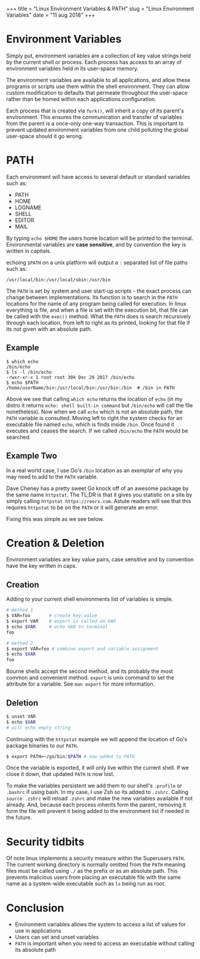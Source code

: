 +++
title = "Linux Environment Variables & PATH"
slug = "Linux Environment Variables"
date = "11 aug 2018"
+++

# Environment Variables

Simply put, environment variables are a collection of key value strings held by the current shell or process. Each process has access to an array of environment variables held in its user-space memory.

The environment variables are available to all applications, and allow these programs or scripts use them within the shell environment. They can allow custom modification to defaults that permeate throughout the user-space rather than be homed within each applications configuration.

Each process that is created via `fork()`, will inherit a copy of its parent's environment. This ensures the communication and transfer of variables from the parent is a once-only one-way transaction. This is important to prevent updated environment variables from one child polluting the global user-space should it go wrong.

# PATH 

Each environment will have access to several default or standard variables such as:

- PATH
- HOME
- LOGNAME
- SHELL
- EDITOR
- MAIL

By typing `echo $HOME` the users home location will be printed to the terminal. Environmental variables are **case sensitive**, and by convention the key is written in capitals. 

echoing `$PATH` on a unix platform will output a `:` separated list of file paths such as:

```shell
/usr/local/bin:/usr/local/sbin:/usr/bin
```

The `PATH` is set by system and user start-up scripts - the exact process can change between implementations. 
Its function is to search in the `PATH` locations for the name of any program being called for execution. 
In linux everything is file, and when a file is set with the execution bit, that file can be called with the `exec()` method. 
What the `PATH` does is search recursively through each location, from left to right as its printed, looking for that file if its not given with an absolute path. 

## Example

```shell
$ which echo
/bin/echo
$ ls -l /bin/echo
-rwxr-xr-x 1 root root 30k Dec 29 2017 /bin/echo
$ echo $PATH
/home/userName/bin:/usr/local/bin:/usr/bin:/bin  # /bin in PATH
```

Above we see that calling `which echo` returns the location of `echo` (in my distro it returns `echo: shell built-in command` but `/bin/echo` will call the file nonetheless).
Now when we call `echo` which is not an absolute path, the `PATH` variable is consulted. Moving left to right the system checks for an executable file named `echo`, which is finds inside `/bin`. Once found it executes and ceases the search. If we called `/bin/echo` the `PATH` would be searched.

## Example Two

In a real world case, I use Go's `/bin` location as an exemplar of why you may need to add to the `PATH` variable.

Dave Cheney has a pretty sweet Go knock off of an awesome package by the same name `httpstat`. The TL;DR is that it gives you statistic on a site by simply calling `httpstat https://reorx.com`. Astute readers will see that this requires `httpstat` to be on the `PATH` or it will generate an error.

Fixing this was simple as we see below.

# Creation & Deletion


Environment variables are key value pairs, case sensitive and by convention have the key written in caps.

## Creation

Adding to your current shell environments list of variables is simple.

```bash
# method 1
$ VAR=foo       # create key:value
$ export VAR    # export is called on VAR
$ echo $VAR     # echo VAR to terminal
foo

# method 2
$ export VAR=foo # combine export and variable assignment
$ echo $VAR
foo
```

Bourne shells accept the second method, and its probably the most common and convenient method. `export` is unix command to set the attribute for a variable. See `man export` for more information.

## Deletion

```bash
$ unset VAR
$ echo $VAR
# will echo empty string
```

Continuing with the `httpstat` example we will append the location of Go's package binaries to our `PATH`. 

```bash
$ export PATH=~/go/bin:$PATH # now added to PATH
```

Once the variable is exported, it will only live within the current shell. If we close it down, that updated `PATH` is now lost.

To make the variables persistent we add them to our shell's `.profile` or `.bashrc` if using bash. In my case, I use Zsh so its added to `.zshrc`. Calling `source .zshrc` will reload `.zshrc` and make the new variables available if not already. And, because each process inherits form the parent, removing it form the file will prevent it being added to the environment list if needed in the future.

# Security tidbits

Of note linux implements a security measure within the Superusers `PATH`. The current working directory is normally omitted from the `PATH` meaning files must be called using `./` as the prefix or as an absolute path. This prevents malicious users from placing an executable file with the same name as a system-wide executable such as `ls` being run as root.

# Conclusion

- Environment variables allows the system to access a list of values for use in applications
- Users can set and unset variables
- `PATH` is important when you need to access an executable without calling its absolute path